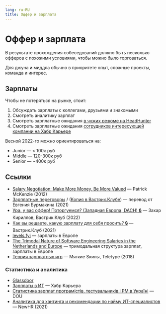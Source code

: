 ```yaml
---
lang: ru-RU
title: Оффер и зарплата
---
```

# Оффер и зарплата

В результате прохождения собеседований должно быть несколько офферов с похожими условиями, чтобы можно было торговаться.

Для джуна и миддла обычно в приоритете опыт, сложные проекты, команда и интерес.

## Зарплаты

Чтобы не потеряться на рынке, стоит:
1. Обсуждать зарплаты с коллегами, друзьями и знакомыми
1. Смотреть аналитику зарплат
1. Смотреть зарплатные ожидания [в чужих резюме на HeadHunter](https://hh.ru/employer)
1. Смотреть зарплатные ожидания [сотрудников интересующей компании на Хабр Карьере](https://career.habr.com/resumes?company_ids%5B%5D=1000063412)

Весной 2022-го можно ориентироваться на:
- Junior — < 100к руб
- Middle — 120-300к руб
- Senior — ~400к руб

## Ссылки
- [Salary Negotiation: Make More Money, Be More Valued](https://www.kalzumeus.com/2012/01/23/salary-negotiation/) — Patrick McKenzie (2012)
- [Зарплатные переговоры](https://www.kalzumeus.com/2012/01/23/salary-negotiation/) / ([Копия в Вастрик.Клубе](https://vas3k.club/post/9471/)) — перевод от Евгения Бурмакина (2021)
- [Ура, у вас оффер! Поторгуемся? (Западная Европа, DACH) 🔒](https://vas3k.club/post/15925/) — Захар Кириллов, Вастрик.Клуб (2022)
- [Как вы решаете, какую зарплату для себя просить? 🔒](https://vas3k.club/question/11421/) — Вастрик.Клуб (2021)
- [levels.fyi](https://www.levels.fyi/) — зарплаты в Европе
- [The Trimodal Nature of Software Engineering Salaries in the Netherlands and Europe](https://blog.pragmaticengineer.com/software-engineering-salaries-in-the-netherlands-and-europe/) — тримодальная структура зарплат, зарплаты в Европе
- [Теория зарплатных игр](https://teletype.in/@your_soft_skillzz/rJiG3XsCX) — Мягкие Sкилы, Teletype (2018)

### Статистика и аналитика
- [Glassdoor](https://www.glassdoor.com/)
- [Зарплаты в ИТ](https://career.habr.com/salaries) — Хабр Карьера
- [Статистика зарплат програмістів, тестувальників і PM в Україні](https://jobs.dou.ua/salaries/) — DOU
- [Аналитика для хантинга и рекомендации по найму ИТ-специалистов](https://blog.newhr.ru/all/analitika-dlya-hantinga-i-rekomendacii-po-naymu-it-specialistov/) — NewHR (2021)